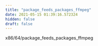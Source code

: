 ```yaml
---
title: "package_feeds_packages_ffmpeg"
date: 2021-05-15 01:39:16.572324
hidden: false
draft: false
---
```


x86/64/package_feeds_packages_ffmpeg

